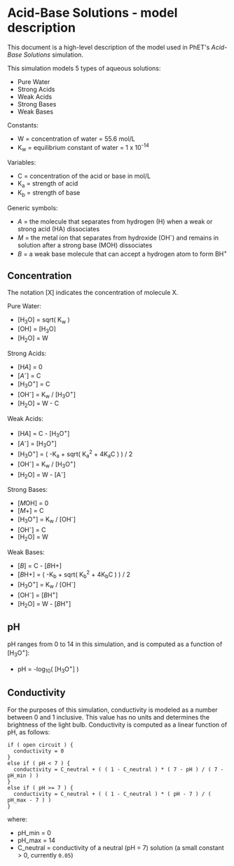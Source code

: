 # Acid-Base Solutions - model description

This document is a high-level description of the model used in PhET's _Acid-Base Solutions_ simulation.

This simulation models 5 types of aqueous solutions:
* Pure Water
* Strong Acids
* Weak Acids
* Strong Bases
* Weak Bases

Constants:
* W = concentration of water = 55.6 mol/L
* K<sub>w</sub> = equilibrium constant of water = 1 x 10<sup>-14</sup>

Variables:
* C = concentration of the acid or base in mol/L
* K<sub>a</sub> = strength of acid
* K<sub>b</sub> = strength of base

Generic symbols:
* <i>A</i> = the molecule that separates from hydrogen (H) when a weak or strong acid (HA) dissociates
* <i>M</i> = the metal ion that separates from hydroxide (OH<sup>-</sup>) and remains in solution after a strong base (MOH) dissociates
* <i>B</i> = a weak base molecule that can accept a hydrogen atom to form BH<sup>+</sup>

## Concentration

The notation [X] indicates the concentration of molecule X.

Pure Water:
* [H<sub>3</sub>O] = sqrt( K<sub>w</sub> )
* [OH] = [H<sub>3</sub>O]
* [H<sub>2</sub>O] = W

Strong Acids:
* [H<i>A</i>] = 0
* [<i>A</i><sup>-</sup>] = C
* [H<sub>3</sub>O<sup>+</sup>] = C
* [OH<sup>-</sup>] = K<sub>w</sub> / [H<sub>3</sub>O<sup>+</sup>]
* [H<sub>2</sub>O] = W - C

Weak Acids:
* [H<i>A</i>] = C - [H<sub>3</sub>O<sup>+</sup>]
* [<i>A</i><sup>-</sup>] = [H<sub>3</sub>O<sup>+</sup>]
* [H<sub>3</sub>O<sup>+</sup>] = ( -K<sub>a</sub> + sqrt( K<sub>a</sub><sup>2</sup> + 4K<sub>a</sub>C ) ) / 2
* [OH<sup>-</sup>] = K<sub>w</sub> / [H<sub>3</sub>O<sup>+</sup>]
* [H<sub>2</sub>O] = W - [A<sup>-</sup>]

Strong Bases:
* [<i>M</i>OH] = 0
* [<i>M</i>+] = C
* [H<sub>3</sub>O<sup>+</sup>] = K<sub>w</sub> / [OH<sup>-</sup>]
* [OH<sup>-</sup>] = C
* [H<sub>2</sub>O] = W

Weak Bases:
* [<i>B</i>] = C - [<i>B</i>H+]
* [<i>B</i>H+] = ( -K<sub>b</sub> + sqrt( K<sub>b</sub><sup>2</sup> + 4K<sub>b</sub>C ) ) / 2
* [H<sub>3</sub>O<sup>+</sup>] = K<sub>w</sub> / [OH<sup>-</sup>]
* [OH<sup>-</sup>] = [<i>B</i>H<sup>+</sup>]
* [H<sub>2</sub>O] = W - [<i>B</i>H<sup>+</sup>]

## pH

pH ranges from 0 to 14 in this simulation, and is computed as a function of [H<sub>3</sub>O<sup>+</sup>]:
  
* pH = -log<sub>10</sub>( [H<sub>3</sub>O<sup>+</sup>] )

## Conductivity

For the purposes of this simulation, conductivity is modeled as a number between 0 and 1 inclusive.
This value has no units and determines the brightness of the light bulb.
Conductivity is computed as a linear function of pH, as follows:

```
if ( open circuit ) {
  conductivity = 0
}
else if ( pH < 7 ) {
  conductivity = C_neutral + ( ( 1 - C_neutral ) * ( 7 - pH ) / ( 7 - pH_min ) )
}
else if ( pH >= 7 ) {
  conductivity = C_neutral + ( ( 1 - C_neutral ) * ( pH - 7 ) / ( pH_max - 7 ) )
}
```

where:

* pH_min = 0
* pH_max = 14
* C_neutral = conductivity of a neutral (pH = 7) solution (a small constant > 0, currently `0.05`)



